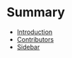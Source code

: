 # Summary

* [Introduction](README.md)
* [Contributors](CONTRIBUTORS.md)
* [Sidebar](sidebar/Sidebar.md)


